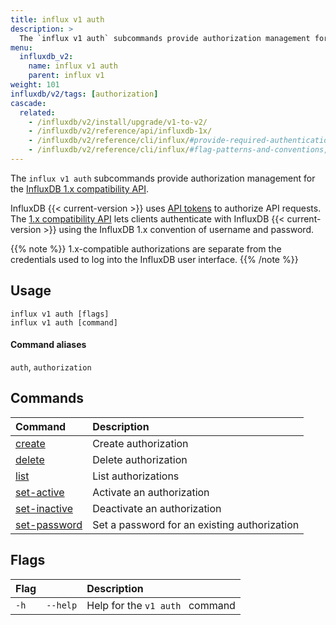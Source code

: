 ```yaml
---
title: influx v1 auth
description: >
  The `influx v1 auth` subcommands provide authorization management for the InfluxDB 1.x compatibility API.
menu:
  influxdb_v2:
    name: influx v1 auth
    parent: influx v1
weight: 101
influxdb/v2/tags: [authorization]
cascade:
  related:
    - /influxdb/v2/install/upgrade/v1-to-v2/
    - /influxdb/v2/reference/api/influxdb-1x/
    - /influxdb/v2/reference/cli/influx/#provide-required-authentication-credentials, influx CLI—Provide required authentication credentials
    - /influxdb/v2/reference/cli/influx/#flag-patterns-and-conventions, `influx` CLI—Flag patterns and conventions
---
```


The `influx v1 auth` subcommands provide authorization management for the
[InfluxDB 1.x compatibility API](/influxdb/v2/reference/api/influxdb-1x/).

InfluxDB {{< current-version >}} uses [API tokens](/influxdb/v2/security/tokens/) to authorize API requests.
The [1.x compatibility API](/influxdb/v2/reference/api/influxdb-1x/) lets clients authenticate with InfluxDB {{< current-version >}} using the InfluxDB 1.x convention of username and password.

{{% note %}}
1.x-compatible authorizations are separate from the credentials used to log
into the InfluxDB user interface.
{{% /note %}}

## Usage
```
influx v1 auth [flags]
influx v1 auth [command]
```

#### Command aliases
`auth`, `authorization`

## Commands

| Command                                                                     | Description                                  |
|:----------------------------------------------------------------------------|:---------------------------------------------|
| [create](/influxdb/v2/reference/cli/influx/v1/auth/create/)             | Create authorization                         |
| [delete](/influxdb/v2/reference/cli/influx/v1/auth/delete/)             | Delete authorization                         |
| [list](/influxdb/v2/reference/cli/influx/v1/auth/list/)                 | List authorizations                          |
| [set-active](/influxdb/v2/reference/cli/influx/v1/auth/set-active/)     | Activate an authorization                    |
| [set-inactive](/influxdb/v2/reference/cli/influx/v1/auth/set-inactive/) | Deactivate an authorization                  |
| [set-password](/influxdb/v2/reference/cli/influx/v1/auth/set-password/) | Set a password for an existing authorization |

## Flags
| Flag |          | Description                     |
|:-----|:---------|:--------------------------------|
| `-h` | `--help` | Help for the `v1 auth ` command |
